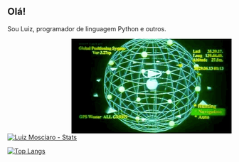 ## Olá!
Sou Luiz, programador de linguagem Python e outros.

<img align="right" src="https://github.com/LuizMosciaro/LuizMosciaro/blob/main/code.gif">


[![Luiz Mosciaro - Stats](https://github-readme-stats.vercel.app/api?username=luizmosciaro&hide=stars,&count_private=true&theme=yeblu)](https://github.com/luizmosciaro/github-readme-stats)

[![Top Langs](https://github-readme-stats.vercel.app/api/top-langs/?username=luizmosciaro&layout=compact)](https://github.com/anuraghazra/github-readme-stats)
